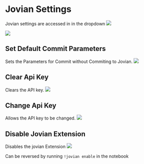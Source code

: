 # Jovian Settings

Jovian settings are accessed in in the dropdown
<img src="https://i.imgur.com/dnu5qkY.png" class="screenshot">

<img src="https://i.imgur.com/iDFrZsd.png" class="screenshot">

## Set Default Commit Parameters

Sets the Parameters for Commit without Commiting to Jovian.
<img src="https://i.imgur.com/al3f6gU.png" class="screenshot">

## Clear Api Key

Clears the API key.
<img src="https://i.imgur.com/DPAR6rh.png" class="screenshot">

## Change Api Key

Allows the API key to be changed.
<img src="https://i.imgur.com/kfAtxFE.png" class="screenshot">

## Disable Jovian Extension

Disables the jovian Extension
<img src="https://i.imgur.com/n98LRMW.png" class="screenshot">

Can be reversed by running `!jovian enable` in the notebook

